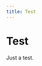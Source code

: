 ```yaml
---
title: Test
---
```


# Test

Just a test.

<audio src="/audio/door/dooropenpage.ogg" autoplay></audio>
